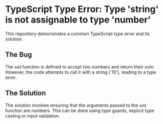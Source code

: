 # TypeScript Type Error: Type 'string' is not assignable to type 'number'

This repository demonstrates a common TypeScript type error and its solution.

## The Bug
The `add` function is defined to accept two numbers and return their sum. However, the code attempts to call it with a string ('10'), leading to a type error.

## The Solution
The solution involves ensuring that the arguments passed to the `add` function are numbers.  This can be done using type guards, explicit type casting or input validation.